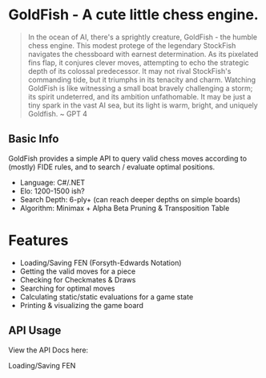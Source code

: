 # GoldFish - A cute little chess engine.

> In the ocean of AI, there's a sprightly creature, GoldFish - the humble chess engine. This modest protege of the legendary StockFish navigates the chessboard with earnest determination. As its pixelated fins flap, it conjures clever moves, attempting to echo the strategic depth of its colossal predecessor. It may not rival StockFish's commanding tide, but it triumphs in its tenacity and charm. Watching GoldFish is like witnessing a small boat bravely challenging a storm; its spirit undeterred, and its ambition unfathomable. It may be just a tiny spark in the vast AI sea, but its light is warm, bright, and uniquely Goldfish.
> ~ GPT 4

## Basic Info

GoldFish provides a simple API to query valid chess moves according to (mostly) FIDE rules, and to search / evaluate optimal positions.

- Language: C#/.NET
- Elo: 1200-1500 ish?
- Search Depth: 6-ply+ (can reach deeper depths on simple boards)
- Algorithm: Minimax + Alpha Beta Pruning & Transposition Table

# Features

- Loading/Saving FEN (Forsyth-Edwards Notation)
- Getting the valid moves for a piece
- Checking for Checkmates & Draws
- Searching for optimal moves
- Calculating static/static evaluations for a game state
- Printing & visualizing the game board

## API Usage

View the API Docs here:

Loading/Saving FEN